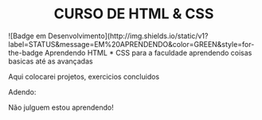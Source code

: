 <h1 align="center"> CURSO DE HTML & CSS </h1>
![Badge em Desenvolvimento](http://img.shields.io/static/v1?label=STATUS&message=EM%20APRENDENDO&color=GREEN&style=for-the-badge
Aprendendo HTML * CSS para a faculdade
aprendendo coisas basicas até as avançadas

Aqui colocarei projetos, exercicios concluidos

Adendo:

Não julguem estou aprendendo!
